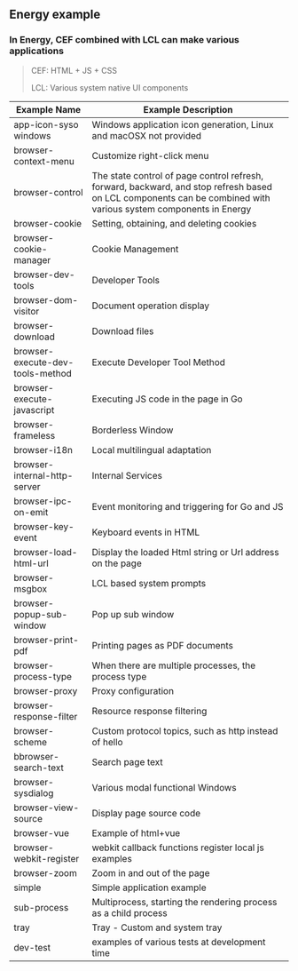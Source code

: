 ## Energy example
### In Energy, CEF combined with LCL can make various applications
> CEF: HTML + JS + CSS
>
> LCL: Various system native UI components

| Example Name                     | Example Description                                                                                                                                             |
|----------------------------------|-----------------------------------------------------------------------------------------------------------------------------------------------------------------|
| app-icon-syso windows            | Windows application icon generation, Linux and macOSX not provided                                                                                              |
| browser-context-menu             | Customize right-click menu                                                                                                                                      |
| browser-control                  | The state control of page control refresh, forward, backward, and stop refresh based on LCL components can be combined with various system components in Energy |
| browser-cookie                   | Setting, obtaining, and deleting cookies                                                                                                                        |
| browser-cookie-manager           | Cookie Management                                                                                                                                               |
| browser-dev-tools                | Developer Tools                                                                                                                                                 |
| browser-dom-visitor              | Document operation display                                                                                                                                      |
| browser-download                 | Download files                                                                                                                                                  |
| browser-execute-dev-tools-method | Execute Developer Tool Method                                                                                                                                   |
| browser-execute-javascript       | Executing JS code in the page in Go                                                                                                                             |
| browser-frameless                | Borderless Window                                                                                                                                               |
| browser-i18n                     | Local multilingual adaptation                                                                                                                                   |
| browser-internal-http-server     | Internal Services                                                                                                                                               |
| browser-ipc-on-emit              | Event monitoring and triggering for Go and JS                                                                                                                   |
| browser-key-event                | Keyboard events in HTML                                                                                                                                         |
| browser-load-html-url            | Display the loaded Html string or Url address on the page                                                                                                       |
| browser-msgbox                   | LCL based system prompts                                                                                                                                        |
| browser-popup-sub-window         | Pop up sub window                                                                                                                                               |
| browser-print-pdf                | Printing pages as PDF documents                                                                                                                                 |
| browser-process-type             | When there are multiple processes, the process type                                                                                                             |
| browser-proxy                    | Proxy configuration                                                                                                                                             |
| browser-response-filter          | Resource response filtering                                                                                                                                     |
| browser-scheme                   | Custom protocol topics, such as http instead of hello                                                                                                           |
| bbrowser-search-text             | Search page text                                                                                                                                                |
| browser-sysdialog                | Various modal functional Windows                                                                                                                                |
| browser-view-source              | Display page source code                                                                                                                                        |
| browser-vue                      | Example of html+vue                                                                                                                                             |
| browser-webkit-register          | webkit callback functions register local js examples                                                                                                            |
| browser-zoom                     | Zoom in and out of the page                                                                                                                                     |
| simple                           | Simple application example                                                                                                                                      |
| sub-process                      | Multiprocess, starting the rendering process as a child process                                                                                                 |
| tray                             | Tray - Custom and system tray                                                                                                                                   |
| dev-test                         | examples of various tests at development time                                                                                                                   |